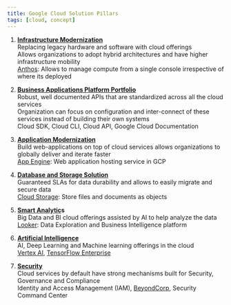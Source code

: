 ```yaml
---
title: Google Cloud Solution Pillars
tags: [cloud, concept]
---
```


1. **<u>Infrastructure Modernization</u>**  
   Replacing legacy hardware and software with cloud offerings  
   Allows organizations to adopt hybrid architectures and have higher infrastructure mobility  
   [Anthos](../GCP%20Hybrid%20Cloud%20Services/Anthos.md): Allows to manage compute from a single console irrespective of where its deployed

2. **<u>Business Applications Platform Portfolio</u>**  
   Robust, well documented APIs that are standardized across all the cloud services  
   Organization can focus on configuration and inter-connect of these services instead of building their own systems  
   Cloud SDK, Cloud CLI, Cloud API, Google Cloud Documentation

3. **<u>Application Modernization</u>**  
   Build web-applications on top of cloud services allows organizations to globally deliver and iterate faster  
   [App Engine](../GCP%20Compute%20Services/App%20Engine.md): Web application hosting service in GCP

4. **<u>Database and Storage Solution</u>**  
   Guaranteed SLAs for data durability and allows to easily migrate and secure data  
   [Cloud Storage](../GCP%20Storage%20Services/Cloud%20Storage.md): Store files and documents as objects

5. **<u>Smart Analytic</u>s**  
   Big Data and BI cloud offerings assisted by AI to help analyze the data  
   [Looker](../GCP%20Analytics%20Services/GCP%20Data%20Analytics%20Services.md#looker): Data Exploration and Business Intelligence platform

6. **<u>Artificial Intelligence</u>**  
   AI, Deep Learning and Machine learning offerings in the cloud  
   [Vertex AI](../GCP%20AI%20ML%20Services/GCP%20ML%20Services.md#vertex-ai), [TensorFlow Enterprise](../GCP%20AI%20ML%20Services/GCP%20ML%20Services.md#tensorflow-enterprise)

7. **<u>Security</u>**  
   Cloud services by default have strong mechanisms built for Security, Governance and Compliance  
   Identity and Access Management (IAM), [BeyondCorp](../GCP%20Security%20Services/BeyondCorp.md), Security Command Center